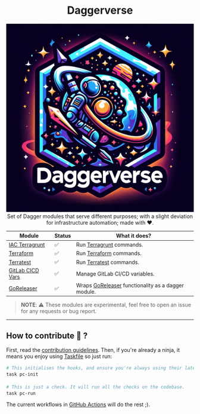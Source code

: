 <h1 align="center">Daggerverse</h1>

<p align="center">
  <img src="docs/img/daggerverse-logo.jpg" alt="daggerverse-logo.png">
Set of Dagger modules
that serve different purposes;
with a slight deviation for infrastructure automation;
made with ❤️.

</p>



| Module                                     | Status | What it does?                                                                |
|--------------------------------------------|--------|------------------------------------------------------------------------------|
| [IAC Terragrunt](iac-terragrunt/README.md) | ✅      | Run [Terragrunt](https://terragrunt.gruntwork.io) commands.                  |
| [Terraform](terraform/README.md)           | ✅      | Run [Terraform](https://www.terraform.io) commands.                          |
| [Terratest](terratest/README.md)           | ✅      | Run [Terratest](https://terratest.gruntwork.io) commands.                    |
| [GitLab CICD Vars](gitlab-cicd-vars/README.md) | ✅  | Manage GitLab CI/CD variables.                                              |
| [GoReleaser](goreleaser/README.md)         | ✅      | Wraps [GoReleaser](https://goreleaser.com) functionality as a dagger module. |


>**NOTE**: ⚠️ These modules are experimental, feel free to open an issue for any requests or bug report.

---

## How to contribute 🤔 ?

First, read the [contribution guidelines](./CONTRIBUTING.md). Then, if you're already a ninja, it means you enjoy using [Taskfile](https://taskfile.dev) so just run:

```sh
# This initialises the hooks, and ensure you're always using their latest version.
task pc-init

# This is just a check. It will run all the checks on the codebase.
task pc-run
```

The current workflows in [GitHub Actions](./.github/workflows) will do the rest ;).
